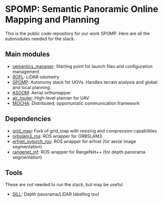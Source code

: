 # SPOMP: Semantic Panoramic Online Mapping and Planning

This is the public code repository for our work SPOMP.
Here are all the submodules needed for the stack.

## Main modules

- [semantics_manager](http://github.com:KumarRobotics/semantics_manager): Starting point for launch files and configuration management
- [ROFL](https://github.com/versatran01/rofl-beta): LiDAR odometry
- [SPOMP](http://github.com:KumarRobotics/spomp-system): Autonomy stack for UGVs.  Handles terrain analysis and global and local planning.
- [ASOOM](http://github.com:KumarRobotics/asoom): Aerial orthomapper
- [air_router](https://github.com/KumarRobotics/air_router): High-level planner for UAV
- [MOCHA](http://github.com:KumarRobotics/MOCHA): Distributed, opportunistic communication framework

## Dependencies

- [grid_map](https://github.com/KumarRobotics/grid_map): Fork of grid_map with resizing and compression capabilities
- [orbslam3_ros](https://github.com/iandouglas96/orbslam3_ros/): ROS wrapper for ORBSLAM3
- [erfnet_pytorch_ros](https://github.com/iandouglas96/erfnet_pytorch_ros): ROS wrapper for erfnet (for aerial image segmentation)
- [rangenet_inf](https://github.com/iandouglas96/rangenet_inf): ROS wrapper for RangeNet++ (for depth panorama segmentation)

## Tools
These are not needed to run the stack, but may be useful.

- [SILL](https://github.com/iandouglas96/sill): Depth panorama/LiDAR labelling tool
